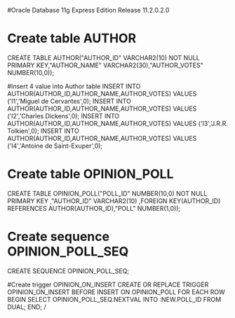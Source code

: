 #Oracle Database 11g Express Edition Release 11.2.0.2.0

# Create table AUTHOR
CREATE TABLE AUTHOR("AUTHOR_ID" VARCHAR2(10) NOT NULL PRIMARY KEY,"AUTHOR_NAME" VARCHAR2(30),"AUTHOR_VOTES" NUMBER(10,0));

#Insert 4 value into Author table 
INSERT INTO AUTHOR(AUTHOR_ID,AUTHOR_NAME,AUTHOR_VOTES) VALUES ('I1','Miguel de Cervantes',0);
INSERT INTO AUTHOR(AUTHOR_ID,AUTHOR_NAME,AUTHOR_VOTES) VALUES ('I2','Charles Dickens',0);
INSERT INTO AUTHOR(AUTHOR_ID,AUTHOR_NAME,AUTHOR_VOTES) VALUES ('I3','J.R.R. Tolkien',0);
INSERT INTO AUTHOR(AUTHOR_ID,AUTHOR_NAME,AUTHOR_VOTES) VALUES ('I4','Antoine de Saint-Exuper',0);

# Create table OPINION_POLL
CREATE TABLE OPINION_POLL("POLL_ID" NUMBER(10,0) NOT NULL PRIMARY KEY ,"AUTHOR_ID" VARCHAR2(10) ,FOREIGN KEY(AUTHOR_ID) REFERENCES AUTHOR(AUTHOR_ID),"POLL" NUMBER(1,0));

# Create sequence OPINION_POLL_SEQ
CREATE SEQUENCE OPINION_POLL_SEQ;

#Create trigger OPINION_ON_INSERT
CREATE OR REPLACE TRIGGER OPINION_ON_INSERT
  BEFORE INSERT ON OPINION_POLL
  FOR EACH ROW
  BEGIN
  SELECT OPINION_POLL_SEQ.NEXTVAL
  INTO :NEW.POLL_ID
  FROM DUAL;
  END;
    /